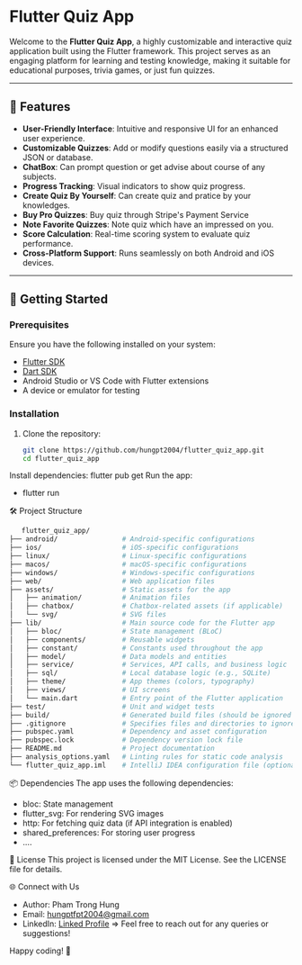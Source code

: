 # Flutter Quiz App

Welcome to the **Flutter Quiz App**, a highly customizable and interactive quiz application built using the Flutter framework. This project serves as an engaging platform for learning and testing knowledge, making it suitable for educational purposes, trivia games, or just fun quizzes.

---

## 📖 Features

- **User-Friendly Interface**: Intuitive and responsive UI for an enhanced user experience.
- **Customizable Quizzes**: Add or modify questions easily via a structured JSON or database.
- **ChatBox**: Can prompt question or get advise about course of any subjects.
- **Progress Tracking**: Visual indicators to show quiz progress.
- **Create Quiz By Yourself**: Can create quiz and pratice by your knowledges.
- **Buy Pro Quizzes**: Buy quiz through Stripe's Payment Service
- **Note Favorite Quizzes**: Note quiz which have an impressed on you.
- **Score Calculation**: Real-time scoring system to evaluate quiz performance.
- **Cross-Platform Support**: Runs seamlessly on both Android and iOS devices.

---

## 🚀 Getting Started

### Prerequisites

Ensure you have the following installed on your system:

- [Flutter SDK](https://docs.flutter.dev/get-started/install)
- [Dart SDK](https://dart.dev/get-dart)
- Android Studio or VS Code with Flutter extensions
- A device or emulator for testing

### Installation

1. Clone the repository:
   ```bash
   git clone https://github.com/hungpt2004/flutter_quiz_app.git
   cd flutter_quiz_app
Install dependencies:
flutter pub get
Run the app:
- flutter run

🛠️ Project Structure
   ```bash
      flutter_quiz_app/
   ├── android/                # Android-specific configurations
   ├── ios/                    # iOS-specific configurations
   ├── linux/                  # Linux-specific configurations
   ├── macos/                  # macOS-specific configurations
   ├── windows/                # Windows-specific configurations
   ├── web/                    # Web application files
   ├── assets/                 # Static assets for the app
   │   ├── animation/          # Animation files
   │   ├── chatbox/            # Chatbox-related assets (if applicable)
   │   └── svg/                # SVG files
   ├── lib/                    # Main source code for the Flutter app
   │   ├── bloc/               # State management (BLoC)
   │   ├── components/         # Reusable widgets
   │   ├── constant/           # Constants used throughout the app
   │   ├── model/              # Data models and entities
   │   ├── service/            # Services, API calls, and business logic
   │   ├── sql/                # Local database logic (e.g., SQLite)
   │   ├── theme/              # App themes (colors, typography)
   │   ├── views/              # UI screens
   │   └── main.dart           # Entry point of the Flutter application
   ├── test/                   # Unit and widget tests
   ├── build/                  # Generated build files (should be ignored in Git)
   ├── .gitignore              # Specifies files and directories to ignore in Git
   ├── pubspec.yaml            # Dependency and asset configuration
   ├── pubspec.lock            # Dependency version lock file
   ├── README.md               # Project documentation
   ├── analysis_options.yaml   # Linting rules for static code analysis
   └── flutter_quiz_app.iml    # IntelliJ IDEA configuration file (optional)
```

📦 Dependencies
The app uses the following dependencies:
- bloc: State management
- flutter_svg: For rendering SVG images
- http: For fetching quiz data (if API integration is enabled)
- shared_preferences: For storing user progress
- ....


📜 License
This project is licensed under the MIT License. See the LICENSE file for details.

🌐 Connect with Us
- Author: Pham Trong Hung
- Email: hungptfpt2004@gmail.com
- LinkedIn: [Linked Profile](https://www.linkedin.com/in/ph%E1%BA%A1m-tr%E1%BB%8Dng-h%C3%B9ng-a58a51339/)
=> Feel free to reach out for any queries or suggestions!

Happy coding! 🎉








